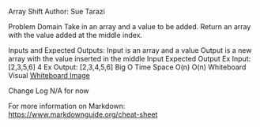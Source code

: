 Array Shift
Author: Sue Tarazi

Problem Domain
Take in an array and a value to be added. Return an array with the value added at the middle index. 

Inputs and Expected Outputs:
Input is an array and a value
Output is a new array with the value inserted in the middle
Input	Expected Output
Ex Input: [2,3,5,6]	4
Ex Output: [2,3,4,5,6]
Big O
Time	Space
O(n)	O(n)
Whiteboard Visual
[Whiteboard Image](https://share.icloud.com/photos/02Lb-9iucEtyNaM8yJ0kq6msw)

Change Log
N/A for now

For more information on Markdown: https://www.markdownguide.org/cheat-sheet
